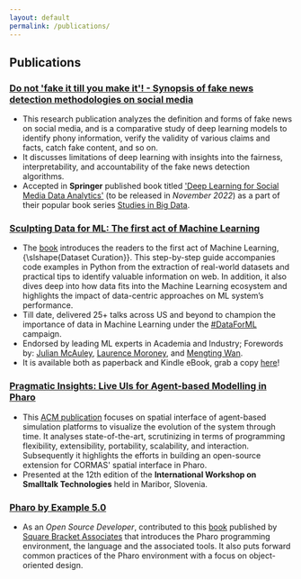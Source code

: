 ```yaml
---
layout: default
permalink: /publications/
---
```


## Publications

### [**Do not 'fake it till you make it'! - Synopsis of fake news detection methodologies on social media**](https://link.springer.com/book/9783031108716)
* This research publication analyzes the definition and forms of fake news on social media, and is a comparative study of deep learning models to identify phony information, verify the validity of various claims and facts, catch fake content, and so on.
* It discusses limitations of deep learning with insights into the fairness, interpretability, and accountability of the fake news detection algorithms.
* Accepted in **Springer** published book titled ['Deep Learning for Social Media Data Analytics'](https://link.springer.com/book/9783031108716) (to be released in _November 2022_) as a part of their popular book series [Studies in Big Data](https://www.springer.com/series/11970).

### [**Sculpting Data for ML: The first act of Machine Learning**](https://www.amazon.com/Sculpting-Data-ML-Machine-Learning-ebook/dp/B08RN47C5T/)
* The [book]((https://www.amazon.com/Sculpting-Data-ML-Machine-Learning-ebook/dp/B08RN47C5T/)) introduces the readers to the first act of Machine Learning, {\slshape{Dataset Curation}}. This step-by-step guide accompanies code examples in Python from the extraction of real-world datasets and practical tips to identify valuable information on web. In addition, it also dives deep into how data fits into the Machine Learning ecosystem and highlights the impact of data-centric approaches on ML system’s performance.
* Till date, delivered 25+ talks across US and beyond to champion the importance of data in Machine Learning under the [\#DataForML](https://twitter.com/DataForML/) campaign.
* Endorsed by leading ML experts in Academia and Industry; Forewords by: [Julian McAuley](https://cseweb.ucsd.edu/~jmcauley/), [Laurence Moroney](https://laurencemoroney.com/), and [Mengting Wan](https://mengtingwan.github.io/).
* It is available both as paperback and Kindle eBook, grab a copy [here](https://www.amazon.com/Sculpting-Data-ML-Machine-Learning-ebook/dp/B08RN47C5T/)!

### [**Pragmatic Insights: Live UIs for Agent-based Modelling in Pharo**](https://dl.acm.org/doi/10.1145/3139903.3139915)
* This [ACM publication](https://dl.acm.org/doi/10.1145/3139903.3139915) focuses on spatial interface of agent-based simulation platforms to visualize the evolution of the system through time. It analyses state-of-the-art, scrutinizing in terms of programming flexibility, extensibility, portability, scalability, and interaction. Subsequently it highlights the efforts in building an open-source extension for CORMAS' spatial interface in Pharo.
* Presented at the 12th edition of the **International Workshop on Smalltalk Technologies** held in Maribor, Slovenia.

### [**Pharo by Example 5.0**](https://books.pharo.org/updated-pharo-by-example/)
* As an _Open Source Developer_, contributed to this [book](https://books.pharo.org/updated-pharo-by-example/) published by [Square Bracket Associates](https://github.com/SquareBracketAssociates) that introduces the Pharo programming environment, the language and the associated tools. It also puts forward common practices of the Pharo environment with a focus on object-oriented design.
